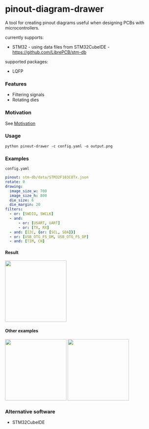 pinout-diagram-drawer
=====

A tool for creating pinout diagrams useful when designing PCBs with microcontrollers.

currently supports:
- STM32 - using data files from STM32CubeIDE - https://github.com/LibrePCB/stm-db

supported packages:
- LQFP

### Features

* Filtering signals
* Rotating dies

### Motivation

See [Motivation](.docs/motivation.md)

### Usage

```shell
python pinout-drawer -c config.yaml -o output.png
```

### Examples

`config.yaml`

```yaml
pinout: stm-db/data/STM32F103C8Tx.json
rotate: 0
drawing:
  image_size_w: 700
  image_size_h: 800
  die_size: 6
  die_margin: 20
filters:
  - or: [SWDIO, SWCLK]
  - and:
      - or: [USART, UART]
      - or: [TX, RX]
  - and: [I2C, {or: [SCL, SDA]}]
  - or: [USB_OTG_FS_DM, USB_OTG_FS_DP]
  - and: [TIM, CH]
```

#### Result

<a href="./examples/output1.png"><img src="./examples/output1.png" height="200"/></a>

#### Other examples

<a href="./examples/output2.png"><img src="./examples/output2.png" height="200"/></a>
<a href="./examples/output3.png"><img src="./examples/output3.png" height="200"/></a>

### Alternative software

* STM32CubeIDE 
